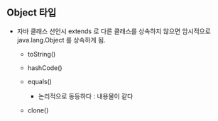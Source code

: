 ## Object 타입

* 자바 클래스 선언시 extends 로 다른 클래스를 상속하지 않으면 암시적으로 java.lang.Object 를 상속하게 됨.

  * toString()

  * hashCode()

  * equals()
    * 논리적으로 동등하다 : 내용물이 같다
  * clone()
